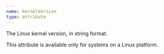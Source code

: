```yaml
---
name: kernelVersion
type: attribute
---
```


The Linux kernel version, in string format.

This attribute is available only for systems on a Linux platform.